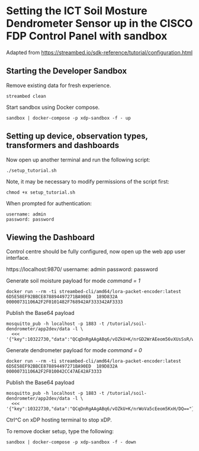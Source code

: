 # Setting the ICT Soil Mosture Dendrometer Sensor up in the CISCO FDP Control Panel with sandbox

Adapted from https://streambed.io/sdk-reference/tutorial/configuration.html 

## Starting the Developer Sandbox

Remove existing data for fresh experience.
```
streambed clean
```

Start sandbox using Docker compose.
```
sandbox | docker-compose -p xdp-sandbox -f - up
```

## Setting up device, observation types, transformers and dashboards

Now open up another terminal and run the following script:
```
./setup_tutorial.sh
```
Note, it may be necessary to modify permissions of the script first:
```
chmod +x setup_tutorial.sh
```
When prompted for authentication:
```
username: admin
password: password
```

## Viewing the Dashboard

Control centre should be fully configured, now open up the web app user interface.

https://localhost:9870/
username: admin
password: password

Generate soil moisture payload for mode _command = 1_
```
docker run --rm -ti streambed-cli/amd64/lora-packet-encoder:latest 6D5E58EF92BBCE878894497271BA90ED  189D832A 00000731106A2F2F0101482F768942AF333342AF3333
```
Publish the Base64 payload
```
mosquitto_pub -h localhost -p 1883 -t /tutorial/soil-dendrometer/app2dev/data -l \
  <<< '{"key":10322730,"data":"QCqDnRgAAgABq6/vOZkU+K/nrGD2WrAEeom56vXUsSsR/w0="}'
```

Generate dendrometer payload for mode _command = 0_
```
docker run --rm -ti streambed-cli/amd64/lora-packet-encoder:latest 6D5E58EF92BBCE878894497271BA90ED  189D832A 00000731106A2F2F010042CC47AE42AF3333
```
Publish the Base64 payload
```
mosquitto_pub -h localhost -p 1883 -t /tutorial/soil-dendrometer/app2dev/data -l \
  <<< '{"key":10322730,"data":"QCqDnRgAAgABq6/vOZkU+K/nrWoVa5cEeom5KxH/DQ=="}'
```

Ctrl^C on xDP hosting terminal to stop xDP.

To remove docker setup, type the following:
```
sandbox | docker-compose -p xdp-sandbox -f - down
```